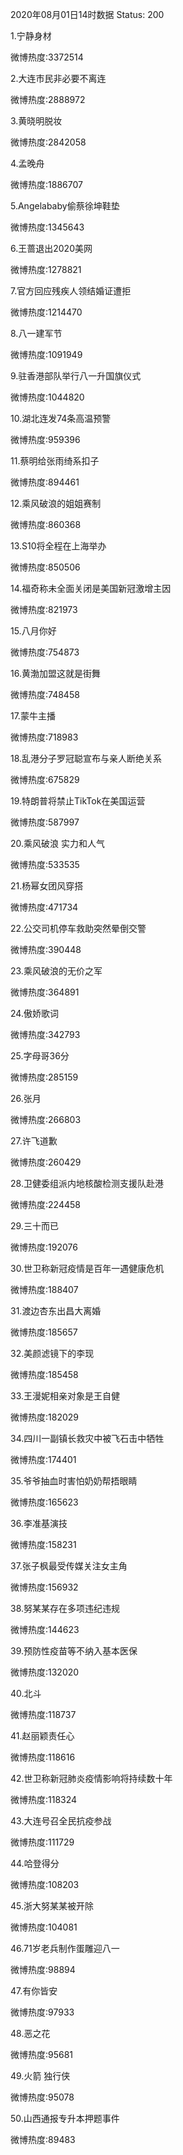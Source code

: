 2020年08月01日14时数据
Status: 200

1.宁静身材

微博热度:3372514

2.大连市民非必要不离连

微博热度:2888972

3.黄晓明脱妆

微博热度:2842058

4.孟晚舟

微博热度:1886707

5.Angelababy偷蔡徐坤鞋垫

微博热度:1345643

6.王蔷退出2020美网

微博热度:1278821

7.官方回应残疾人领结婚证遭拒

微博热度:1214470

8.八一建军节

微博热度:1091949

9.驻香港部队举行八一升国旗仪式

微博热度:1044820

10.湖北连发74条高温预警

微博热度:959396

11.蔡明给张雨绮系扣子

微博热度:894461

12.乘风破浪的姐姐赛制

微博热度:860368

13.S10将全程在上海举办

微博热度:850506

14.福奇称未全面关闭是美国新冠激增主因

微博热度:821973

15.八月你好

微博热度:754873

16.黄渤加盟这就是街舞

微博热度:748458

17.蒙牛主播

微博热度:718983

18.乱港分子罗冠聪宣布与亲人断绝关系

微博热度:675829

19.特朗普将禁止TikTok在美国运营

微博热度:587997

20.乘风破浪 实力和人气

微博热度:533535

21.杨幂女团风穿搭

微博热度:471734

22.公交司机停车救助突然晕倒交警

微博热度:390448

23.乘风破浪的无价之军

微博热度:364891

24.傲娇歌词

微博热度:342793

25.字母哥36分

微博热度:285159

26.张月

微博热度:266803

27.许飞道歉

微博热度:260429

28.卫健委组派内地核酸检测支援队赴港

微博热度:224458

29.三十而已

微博热度:192076

30.世卫称新冠疫情是百年一遇健康危机

微博热度:188407

31.渡边杏东出昌大离婚

微博热度:185657

32.美颜滤镜下的李现

微博热度:185458

33.王漫妮相亲对象是王自健

微博热度:182029

34.四川一副镇长救灾中被飞石击中牺牲

微博热度:174401

35.爷爷抽血时害怕奶奶帮捂眼睛

微博热度:165623

36.李准基演技

微博热度:158231

37.张子枫最受传媒关注女主角

微博热度:156932

38.努某某存在多项违纪违规

微博热度:144623

39.预防性疫苗等不纳入基本医保

微博热度:132020

40.北斗

微博热度:118737

41.赵丽颖责任心

微博热度:118616

42.世卫称新冠肺炎疫情影响将持续数十年

微博热度:118324

43.大连号召全民抗疫参战

微博热度:111729

44.哈登得分

微博热度:108203

45.浙大努某某被开除

微博热度:104081

46.71岁老兵制作蛋雕迎八一

微博热度:98894

47.有你皆安

微博热度:97933

48.恶之花

微博热度:95681

49.火箭 独行侠

微博热度:95078

50.山西通报专升本押题事件

微博热度:89483

